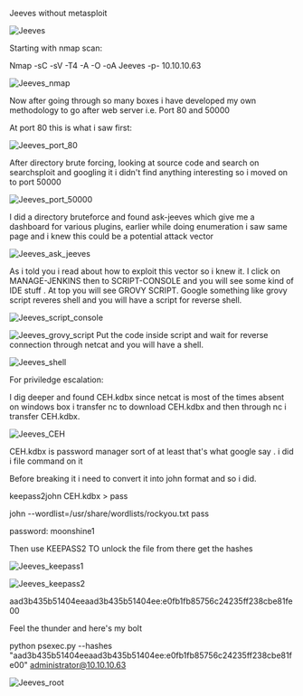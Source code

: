Jeeves without metasploit

![Jeeves](https://user-images.githubusercontent.com/55708909/91626861-45b23e00-e9d0-11ea-9ed9-bb7927eeca59.png)

Starting with nmap scan:

Nmap -sC -sV -T4 -A -O -oA Jeeves -p- 10.10.10.63

![Jeeves_nmap](https://user-images.githubusercontent.com/55708909/91626976-6202aa80-e9d1-11ea-88fb-bd4ce9ca1566.png)

Now after going through so many boxes i have developed my own methodology to go after web server i.e. Port 80 and 50000

At port 80 this is what i saw first:

![Jeeves_port_80](https://user-images.githubusercontent.com/55708909/91627048-fc62ee00-e9d1-11ea-97ed-9fa4c26dd8a4.png)

After directory brute forcing, looking at source code and search on searchsploit and googling it i didn't find anything interesting so i moved on to port 50000

![Jeeves_port_50000](https://user-images.githubusercontent.com/55708909/91627086-624f7580-e9d2-11ea-9cdb-7473a68232e4.png)

I did a directory bruteforce and found ask-jeeves which give me a dashboard for various plugins, earlier while doing enumeration i saw same page and i knew this could be a potential attack vector

![Jeeves_ask_jeeves](https://user-images.githubusercontent.com/55708909/91627152-f7526e80-e9d2-11ea-8720-0e13ead030db.png)

As i told you i read about how to exploit this vector so i knew it. I click on MANAGE-JENKINS then to SCRIPT-CONSOLE and you will see some kind of IDE stuff . At top you will see GROVY SCRIPT. Google something like grovy script reveres shell and you will have a script for reverse shell.

![Jeeves_script_console](https://user-images.githubusercontent.com/55708909/91627252-cde61280-e9d3-11ea-9f61-d916aad67ab4.png)

![Jeeves_grovy_script](https://user-images.githubusercontent.com/55708909/91627283-0259ce80-e9d4-11ea-8d8f-c89674140d45.png)
Put the code inside script and wait for reverse connection through netcat and you will have a shell.

![Jeeves_shell](https://user-images.githubusercontent.com/55708909/91627420-cd01b080-e9d4-11ea-96b7-532ab46fcd4d.png)

For priviledge escalation:

I dig deeper and found CEH.kdbx since netcat is most of the times absent on windows box i transfer nc to download CEH.kdbx and then through nc i transfer CEH.kdbx.

![Jeeves_CEH](https://user-images.githubusercontent.com/55708909/91627554-d0496c00-e9d5-11ea-8307-71741340636c.png)


CEH.kdbx is password manager sort of at least that's what google say . i did i file command on it

Before breaking it i need to convert it into john format and so i did. 

keepass2john CEH.kdbx > pass

john --wordlist=/usr/share/wordlists/rockyou.txt  pass 

password: moonshine1

Then use KEEPASS2 TO unlock the file from there get the hashes 

![Jeeves_keepass1](https://user-images.githubusercontent.com/55708909/91628327-2de0b700-e9dc-11ea-8a6d-46370546b41c.png)

![Jeeves_keepass2](https://user-images.githubusercontent.com/55708909/91628330-346f2e80-e9dc-11ea-9e88-b79a3b8b1aba.png)

aad3b435b51404eeaad3b435b51404ee:e0fb1fb85756c24235ff238cbe81fe00

Feel the thunder and here's my bolt 

python psexec.py --hashes "aad3b435b51404eeaad3b435b51404ee:e0fb1fb85756c24235ff238cbe81fe00" administrator@10.10.10.63

![Jeeves_root](https://user-images.githubusercontent.com/55708909/91628409-1b1ab200-e9dd-11ea-8a0c-cb4364ec1f99.png)




